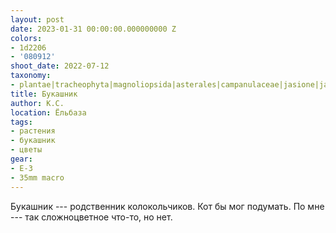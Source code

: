 ```yaml
---
layout: post
date: 2023-01-31 00:00:00.000000000 Z
colors:
- 1d2206
- '080912'
shoot_date: 2022-07-12
taxonomy:
- plantae|tracheophyta|magnoliopsida|asterales|campanulaceae|jasione|jasione montana
title: Букашник
author: К.С.
location: Ёльбаза
tags:
- растения
- букашник
- цветы
gear:
- E-3
- 35mm macro
---
```

Букашник --- родственник колокольчиков. Кот бы мог подумать. По мне --- так сложноцветное что-то, но нет.

